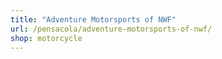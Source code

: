 ```yaml
---
title: "Adventure Motorsports of NWF"
url: /pensacola/adventure-motorsports-of-nwf/
shop: motorcycle
---
```

